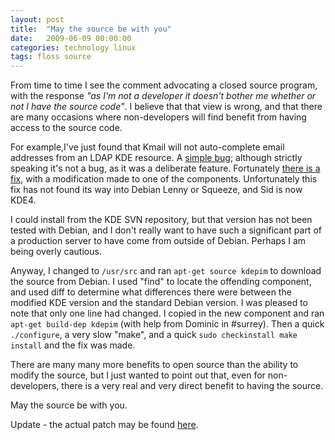 ```yaml
---
layout: post
title:  "May the source be with you"
date:   2009-06-09 00:00:00
categories: technology linux
tags: floss source
---
```


From time to time I see the comment advocating a closed source program, with the response *"as I'm not a developer it doesn't bother me whether or not I have the source code"*.   I believe that that view is wrong, and that there are many occasions where non-developers will find benefit from having access to the source code.

For example,I've just found that Kmail will not auto-complete email addresses from an LDAP KDE resource.  A [simple bug][1]; although strictly speaking it's not a bug, as it was a deliberate feature.  Fortunately [there is a fix][2],  with a modification made to one of the components.  Unfortunately this fix has not found its way into Debian Lenny or Squeeze, and Sid is now KDE4. 

I could install from the KDE SVN repository, but that version has not been tested with Debian, and I don't really want to have such a significant part of a production server to have come from outside of Debian.  Perhaps I am being overly cautious.

Anyway, I changed to `/usr/src` and ran `apt-get source kdepim` to download the source from Debian.  I used "find" to locate the offending component, and used diff to determine what differences there were between the modified KDE version and the standard Debian version.  I was pleased to note that only one line had changed.  I copied in the new component and ran `apt-get build-dep kdepim` (with help from Dominic in #surrey).   Then a quick `./configure`, a very slow "make", and a quick `sudo checkinstall make install` and the fix was made.

There are many many more benefits to open source than the ability to modify the source, but I just wanted to point out that, even for non-developers, there is a very real and very direct benefit to having the source.

May the source be with you.

[1]: http://bugs.kde.org/show_bug.cgi?id=146247
[2]: http://websvn.kde.org/?view=rev&revision=800071

Update - the actual patch may be found [here](http://goo.gl/FbHwh).

